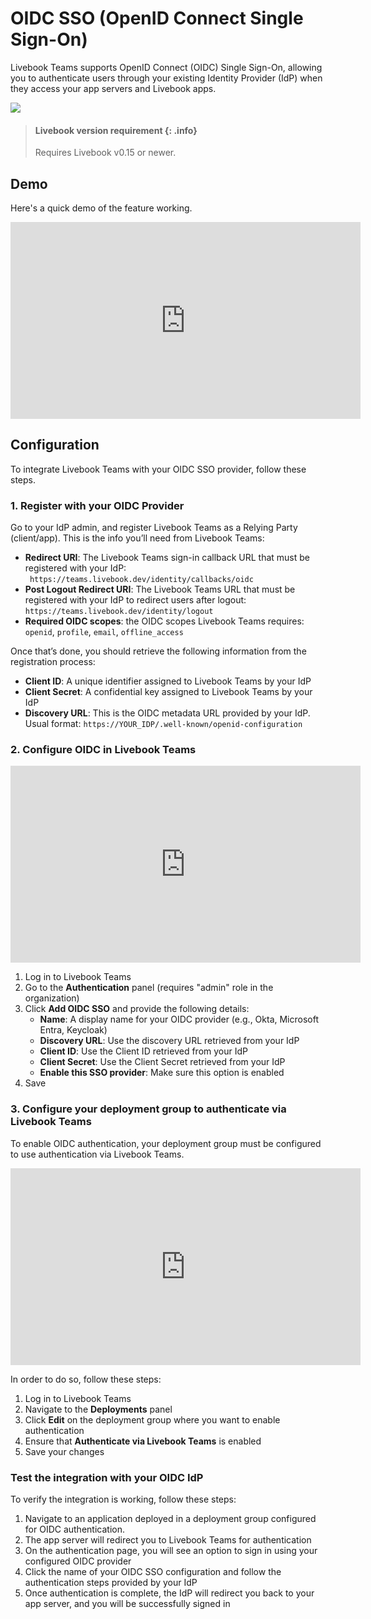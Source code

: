 # OIDC SSO (OpenID Connect Single Sign-On)

Livebook Teams supports OpenID Connect (OIDC) Single Sign-On, allowing you to authenticate users through your existing Identity Provider (IdP) when they access your app servers and Livebook apps.

![](images/auth_via_teams.png)

> #### Livebook version requirement {: .info}
> Requires Livebook v0.15 or newer.

## Demo

Here's a quick demo of the feature working.

<iframe width="560" height="315" src="https://www.youtube-nocookie.com/embed/rG6OKethdJg?si=qofGf8M10F21IWd5" title="YouTube video player" frameborder="0" allow="accelerometer; autoplay; clipboard-write; encrypted-media; gyroscope; picture-in-picture; web-share" referrerpolicy="strict-origin-when-cross-origin" allowfullscreen></iframe>

## Configuration

To integrate Livebook Teams with your OIDC SSO provider, follow these steps.

### 1. Register with your OIDC Provider

Go to your IdP admin, and register Livebook Teams as a Relying Party (client/app). This is the info you’ll need from Livebook Teams:

- **Redirect URI**: The Livebook Teams sign-in callback URL that must be registered with your IdP: ` https://teams.livebook.dev/identity/callbacks/oidc`
- **Post Logout Redirect URI**: The Livebook Teams URL that must be registered with your IdP to redirect users after logout: `https://teams.livebook.dev/identity/logout`
- **Required OIDC scopes**: the OIDC scopes Livebook Teams requires: `openid`, `profile`, `email`, `offline_access`

Once that’s done, you should retrieve the following information from the registration process:

- **Client ID**: A unique identifier assigned to Livebook Teams by your IdP
- **Client Secret**: A confidential key assigned to Livebook Teams by your IdP
- **Discovery URL**: This is the OIDC metadata URL provided by your IdP. Usual format: `https://YOUR_IDP/.well-known/openid-configuration`

### 2. Configure OIDC in Livebook Teams

<iframe width="560" height="315" src="https://www.youtube-nocookie.com/embed/dNUcRD0A6kU?si=eNQ55-Aeg4I8PPgy" title="YouTube video player" frameborder="0" allow="accelerometer; autoplay; clipboard-write; encrypted-media; gyroscope; picture-in-picture; web-share" referrerpolicy="strict-origin-when-cross-origin" allowfullscreen></iframe>

1. Log in to Livebook Teams
2. Go to the **Authentication** panel (requires "admin" role in the organization)
3. Click **Add OIDC SSO** and provide the following details:
	- **Name**: A display name for your OIDC provider (e.g., Okta, Microsoft Entra, Keycloak)
	- **Discovery URL**: Use the discovery URL retrieved from your IdP
	- **Client ID**: Use the Client ID retrieved from your IdP
	- **Client Secret**: Use the Client Secret retrieved from your IdP
	- **Enable this SSO provider**: Make sure this option is enabled
4. Save

### 3. Configure your deployment group to authenticate via Livebook Teams

To enable OIDC authentication, your deployment group must be configured to use authentication via Livebook Teams.

<iframe width="560" height="315" src="https://www.youtube-nocookie.com/embed/27GImleM3MQ?si=jlsa7cGvIgnM4xmN" title="YouTube video player" frameborder="0" allow="accelerometer; autoplay; clipboard-write; encrypted-media; gyroscope; picture-in-picture; web-share" referrerpolicy="strict-origin-when-cross-origin" allowfullscreen></iframe>

In order to do so, follow these steps:

1. Log in to Livebook Teams
2. Navigate to the **Deployments** panel
3. Click **Edit** on the deployment group where you want to enable authentication
4. Ensure that **Authenticate via Livebook Teams** is enabled
5. Save your changes

### Test the integration with your OIDC IdP

To verify the integration is working, follow these steps:

1. Navigate to an application deployed in a deployment group configured for OIDC authentication.
2. The app server will redirect you to Livebook Teams for authentication
3. On the authentication page, you will see an option to sign in using your configured OIDC provider
4. Click the name of your OIDC SSO configuration and follow the authentication steps provided by your IdP
5. Once authentication is complete, the IdP will redirect you back to your app server, and you will be successfully signed in
